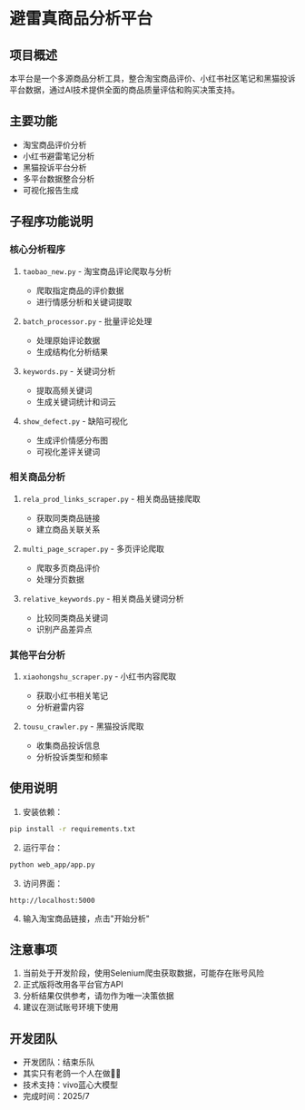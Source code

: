 # 避雷真商品分析平台

## 项目概述
本平台是一个多源商品分析工具，整合淘宝商品评价、小红书社区笔记和黑猫投诉平台数据，通过AI技术提供全面的商品质量评估和购买决策支持。

## 主要功能
- 淘宝商品评价分析
- 小红书避雷笔记分析
- 黑猫投诉平台分析
- 多平台数据整合分析
- 可视化报告生成

## 子程序功能说明

### 核心分析程序
1. `taobao_new.py` - 淘宝商品评论爬取与分析
   - 爬取指定商品的评价数据
   - 进行情感分析和关键词提取

2. `batch_processor.py` - 批量评论处理
   - 处理原始评论数据
   - 生成结构化分析结果

3. `keywords.py` - 关键词分析
   - 提取高频关键词
   - 生成关键词统计和词云

4. `show_defect.py` - 缺陷可视化
   - 生成评价情感分布图
   - 可视化差评关键词

### 相关商品分析
1. `rela_prod_links_scraper.py` - 相关商品链接爬取
   - 获取同类商品链接
   - 建立商品关联关系

2. `multi_page_scraper.py` - 多页评论爬取
   - 爬取多页商品评价
   - 处理分页数据

3. `relative_keywords.py` - 相关商品关键词分析
   - 比较同类商品关键词
   - 识别产品差异点

### 其他平台分析
1. `xiaohongshu_scraper.py` - 小红书内容爬取
   - 获取小红书相关笔记
   - 分析避雷内容

2. `tousu_crawler.py` - 黑猫投诉爬取
   - 收集商品投诉信息
   - 分析投诉类型和频率

## 使用说明

1. 安装依赖：
```bash
pip install -r requirements.txt
```

2. 运行平台：
```bash
python web_app/app.py
```

3. 访问界面：
```
http://localhost:5000
```

4. 输入淘宝商品链接，点击"开始分析"

## 注意事项

1. 当前处于开发阶段，使用Selenium爬虫获取数据，可能存在账号风险
2. 正式版将改用各平台官方API
3. 分析结果仅供参考，请勿作为唯一决策依据
4. 建议在测试账号环境下使用

## 开发团队
- 开发团队：结束乐队
- 其实只有老鸽一个人在做🥺🥺
- 技术支持：vivo蓝心大模型
- 完成时间：2025/7
